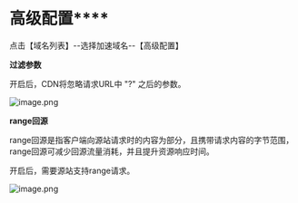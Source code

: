 # **高级配置******

点击【域名列表】--选择加速域名--【高级配置】

**过滤参数**

开启后，CDN将忽略请求URL中 "?" 之后的参数。

![image.png](https://img1.jcloudcs.com/cms/5c01bc8b-7074-4b97-8a70-9bb5009a9df320180118163149.png)

**range回源**

range回源是指客户端向源站请求时的内容为部分，且携带请求内容的字节范围，range回源可减少回源流量消耗，并且提升资源响应时间。

开启后，需要源站支持range请求。

![image.png](https://img1.jcloudcs.com/cms/e3069686-236f-45c0-8868-8c199c46983720180118163407.png)